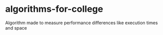 # algorithms-for-college
Algorithm made to measure performance differences like execution times and space
